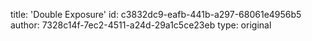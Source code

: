 title: 'Double Exposure'
id: c3832dc9-eafb-441b-a297-68061e4956b5
author: 7328c14f-7ec2-4511-a24d-29a1c5ce23eb
type: original
